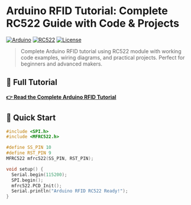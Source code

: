 # Arduino RFID Tutorial: Complete RC522 Guide with Code & Projects

[![Arduino](https://img.shields.io/badge/Arduino-Compatible-blue.svg)](https://www.arduino.cc/)
[![RC522](https://img.shields.io/badge/RC522-RFID%20Module-green.svg)](https://github.com/Circuit-Digest/Basic-Arduino-Tutorials-for-Beginners-/tree/main/Interfacing%20RFID%20Reader%20With%20Arduino)
[![License](https://img.shields.io/badge/License-MIT-yellow.svg)](LICENSE)

> Complete Arduino RFID tutorial using RC522 module with working code examples, wiring diagrams, and practical projects. Perfect for beginners and advanced makers.

## 📖 Full Tutorial
**[👉 Read the Complete Arduino RFID Tutorial](https://circuitdigest.com/microcontroller-projects/arduino-rfid-rc522-tutorial)**

## 🚀 Quick Start
```cpp
#include <SPI.h>
#include <MFRC522.h>

#define SS_PIN 10
#define RST_PIN 9
MFRC522 mfrc522(SS_PIN, RST_PIN);

void setup() {
  Serial.begin(115200);
  SPI.begin();
  mfrc522.PCD_Init();
  Serial.println("Arduino RFID RC522 Ready!");
}

